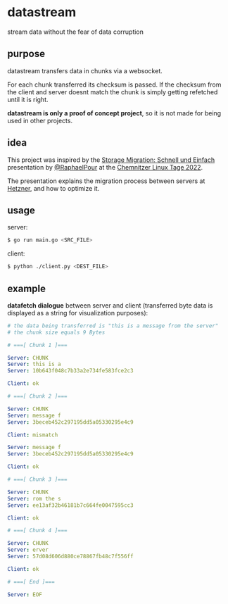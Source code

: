 # datastream

stream data without the fear of data corruption

## purpose

datastream transfers data in chunks via a websocket. 

For each chunk transferred its checksum is passed. If the checksum from the client and server doesnt match the chunk is simply getting refetched until it is right.

**datastream is only a proof of concept project**, so it is not made for being used in other projects.

## idea

This project was inspired by the [Storage Migration: Schnell und Einfach](https://chemnitzer.linux-tage.de/2022/de/programm/beitrag/147) presentation by [@RaphaelPour](https://github.com/RaphaelPour) at the [Chemnitzer Linux Tage 2022](https://chemnitzer.linux-tage.de/2022/de/).

The presentation explains the migration process between servers at [Hetzner](https://www.hetzner.com/), and how to optimize it.

## usage

server:
```sh
$ go run main.go <SRC_FILE>
```

client:
```sh
$ python ./client.py <DEST_FILE>
```

## example

**datafetch dialogue** between server and client (transferred byte data is displayed as a string for visualization purposes):
```yml
# the data being transferred is "this is a message from the server"
# the chunk size equals 9 Bytes

# ===[ Chunk 1 ]===

Server: CHUNK
Server: this is a
Server: 10b643f048c7b33a2e734fe583fce2c3

Client: ok

# ===[ Chunk 2 ]===

Server: CHUNK
Server: message f
Server: 3beceb452c297195dd5a05330295e4c9

Client: mismatch

Server: message f
Server: 3beceb452c297195dd5a05330295e4c9

Client: ok

# ===[ Chunk 3 ]===

Server: CHUNK
Server: rom the s
Server: ee13af32b46181b7c664fe0047595cc3

Client: ok

# ===[ Chunk 4 ]===

Server: CHUNK
Server: erver
Server: 57d08d606d880ce78867fb48c7f556ff

Client: ok

# ===[ End ]===

Server: EOF
```
